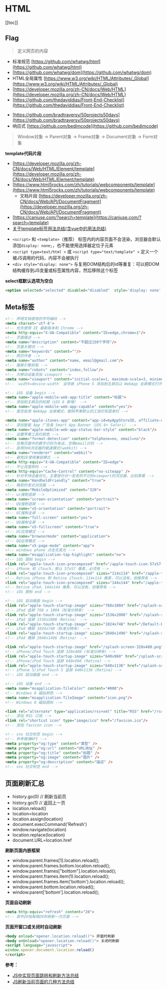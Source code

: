 # HTML


[[toc]]



## Flag

> 定义网页的内容

+ 标准规范 [https://github.com/whatwg/html](https://github.com/whatwg/html)
+ [https://github.com/whatwg/dom](https://github.com/whatwg/dom)
+ HTML全局属性 [https://www.w3.org/wiki/HTML/Attributes/_Global](https://www.w3.org/wiki/HTML/Attributes/_Global)
+ [https://developer.mozilla.org/zh-CN/docs/Web/HTML](https://developer.mozilla.org/zh-CN/docs/Web/HTML)
+ [https://github.com/thedaviddias/Front-End-Checklist](https://github.com/thedaviddias/Front-End-Checklist)

- [https://github.com/bradtraversy/50projects50days](https://github.com/bradtraversy/50projects50days)
- 响应式 [https://github.com/bedimcode](https://github.com/bedimcode)

> Window对象 -> Parent对象 -> Frame对象 -> Document对象 -> Form对象


**template代码片段**

* [https://developer.mozilla.org/zh-CN/docs/Web/HTML/Element/template](https://developer.mozilla.org/zh-CN/docs/Web/HTML/Element/template)
* [https://www.html5rocks.com/zh/tutorials/webcomponents/template](https://www.html5rocks.com/zh/tutorials/webcomponents/template)
    * 文档片段 [https://developer.mozilla.org/zh-CN/docs/Web/API/DocumentFragment](https://developer.mozilla.org/zh-CN/docs/Web/API/DocumentFragment)
* [https://caniuse.com/?search=template](https://caniuse.com/?search=template)
* [关于template标签用法总结(含vue中的用法总结)](https://blog.csdn.net/u010510187/article/details/100356624)

- `<script>` 和 `<template>`（推荐） 标签内的内容页面不会渲染，浏览器会默认添加`display: none;`，也不能使用选择器定位子元素
- `<script type=text/html >` 或 `<script type="text/template" >` 定义一个被JS调用的代码，内容不会被执行
- `<div style="display: none">` 与复用DOM结构后的id等重复：可以把DOM结构缓存到JS变量或标签属性内容，然后移除这个标签



**select框默认选项为空白**

```html
<option selected="selected" disabled="disabled"  style='display: none' value=''></option>
```


## Meta标签

```html
<!-- 声明文档使用的字符编码 -->
<meta charset='utf-8'>
<!-- 优先使用 IE 最新版本和 Chrome -->
<meta http-equiv="X-UA-Compatible" content="IE=edge,chrome=1"/>
<!-- 页面描述 -->
<meta name="description" content="不超过150个字符"/>
<!-- 页面关键词 -->
<meta name="keywords" content=""/>
<!-- 网页作者 -->
<meta name="author" content="name, email@gmail.com"/>
<!-- 搜索引擎抓取 -->
<meta name="robots" content="index,follow"/>
<!-- 为移动设备添加 viewport -->
<meta name="viewport" content="initial-scale=1, maximum-scale=3, minimum-scale=1, user-scalable=no">
<!-- `width=device-width` 会导致 iPhone 5 添加到主屏后以 WebApp 全屏模式打开页面时出现黑边 http://bigc.at/ios-webapp-viewport-meta.orz -->

<!-- iOS 设备 begin -->
<meta name="apple-mobile-web-app-title" content="标题">
<!-- 添加到主屏后的标题（iOS 6 新增） -->
<meta name="apple-mobile-web-app-capable" content="yes"/>
<!-- 是否启用 WebApp 全屏模式，删除苹果默认的工具栏和菜单栏 -->

<meta name="apple-itunes-app" content="app-id=myAppStoreID, affiliate-data=myAffiliateData, app-argument=myURL">
<!-- 添加智能 App 广告条 Smart App Banner（iOS 6+ Safari） -->
<meta name="apple-mobile-web-app-status-bar-style" content="black"/>
<!-- 设置苹果工具栏颜色 -->
<meta name="format-detection" content="telphone=no, email=no"/>
<!-- 忽略页面中的数字识别为电话，忽略email识别 -->
<!-- 启用360浏览器的极速模式(webkit) -->
<meta name="renderer" content="webkit">
<!-- 避免IE使用兼容模式 -->
<meta http-equiv="X-UA-Compatible" content="IE=edge">
<!-- 不让百度转码 -->
<meta http-equiv="Cache-Control" content="no-siteapp" />
<!-- 针对手持设备优化，主要是针对一些老的不识别viewport的浏览器，比如黑莓 -->
<meta name="HandheldFriendly" content="true">
<!-- 微软的老式浏览器 -->
<meta name="MobileOptimized" content="320">
<!-- uc强制竖屏 -->
<meta name="screen-orientation" content="portrait">
<!-- QQ强制竖屏 -->
<meta name="x5-orientation" content="portrait">
<!-- UC强制全屏 -->
<meta name="full-screen" content="yes">
<!-- QQ强制全屏 -->
<meta name="x5-fullscreen" content="true">
<!-- UC应用模式 -->
<meta name="browsermode" content="application">
<!-- QQ应用模式 -->
<meta name="x5-page-mode" content="app">
<!-- windows phone 点击无高光 -->
<meta name="msapplication-tap-highlight" content="no">
<!-- iOS 图标 begin -->
<link rel="apple-touch-icon-precomposed" href="/apple-touch-icon-57x57-precomposed.png"/>
<!-- iPhone 和 iTouch，默认 57x57 像素，必须有 -->
<link rel="apple-touch-icon-precomposed" sizes="114x114" href="/apple-touch-icon-114x114-precomposed.png"/>
<!-- Retina iPhone 和 Retina iTouch，114x114 像素，可以没有，但推荐有 -->
<link rel="apple-touch-icon-precomposed" sizes="144x144" href="/apple-touch-icon-144x144-precomposed.png"/>
<!-- Retina iPad，144x144 像素，可以没有，但推荐有 -->
<!-- iOS 图标 end -->

<!-- iOS 启动画面 begin -->
<link rel="apple-touch-startup-image" sizes="768x1004" href="/splash-screen-768x1004.png"/>
<!-- iPad 竖屏 768 x 1004（标准分辨率） -->
<link rel="apple-touch-startup-image" sizes="1536x2008" href="/splash-screen-1536x2008.png"/>
<!-- iPad 竖屏 1536x2008（Retina） -->
<link rel="apple-touch-startup-image" sizes="1024x748" href="/Default-Portrait-1024x748.png"/>
<!-- iPad 横屏 1024x748（标准分辨率） -->
<link rel="apple-touch-startup-image" sizes="2048x1496" href="/splash-screen-2048x1496.png"/>
<!-- iPad 横屏 2048x1496（Retina） -->

<link rel="apple-touch-startup-image" href="/splash-screen-320x480.png"/>
<!-- iPhone/iPod Touch 竖屏 320x480 (标准分辨率) -->
<link rel="apple-touch-startup-image" sizes="640x960" href="/splash-screen-640x960.png"/>
<!-- iPhone/iPod Touch 竖屏 640x960 (Retina) -->
<link rel="apple-touch-startup-image" sizes="640x1136" href="/splash-screen-640x1136.png"/>
<!-- iPhone 5/iPod Touch 5 竖屏 640x1136 (Retina) -->
<!-- iOS 启动画面 end -->

<!-- iOS 设备 end -->
<meta name="msapplication-TileColor" content="#000"/>
<!-- Windows 8 磁贴颜色 -->
<meta name="msapplication-TileImage" content="icon.png"/>
<!-- Windows 8 磁贴图标 -->

<link rel="alternate" type="application/rss+xml" title="RSS" href="/rss.xml"/>
<!-- 添加 RSS 订阅 -->
<link rel="shortcut icon" type="image/ico" href="/favicon.ico"/>
<!-- 添加 favicon icon -->

<!-- sns 社交标签 begin -->
<!-- 参考微博API -->
<meta property="og:type" content="类型" />
<meta property="og:url" content="URL地址" />
<meta property="og:title" content="标题" />
<meta property="og:image" content="图片" />
<meta property="og:description" content="描述" />
<!-- sns 社交标签 end -->
```


## 页面刷新汇总

- history.go(0) // 刷新当前页
- history.go(1) // 返回上一页
- location.reload()
- location=location
- location.assign(location)
- document.execCommand('Refresh')
- window.navigate(location)
- location.replace(location)
- document.URL=location.href


**刷新页面内嵌框架**

- window.parent.frames[1].location.reload();
- window.parent.frames.bottom.location.reload();
- window.parent.frames["bottom"].location.reload();
- window.parent.frames.item(1).location.reload();
- window.parent.frames.item('bottom').location.reload();
- window.parent.bottom.location.reload();
- window.parent['bottom'].location.reload();

**页面自动刷新**

```html
<meta http-equiv="refresh" content="20">
<!-- 其中20指每隔20秒刷新一次页面 -->
```

**页面开窗口或关闭时自动刷新**

```html
<body onload="opener.location.reload()"> 开窗时刷新 
<body onUnload="opener.location.reload()"> 关闭时刷新 
<script language="javascript"> 
window.opener.document.location.reload() 
</script>
```

**参考：**

* [JS中实现页面跳转和刷新方法总结](https://juejin.cn/post/6844903925741682696)
* [JS刷新当前页面的几种方法总结](http://www.iqianduan.net/blog/refresh-browser-method)

